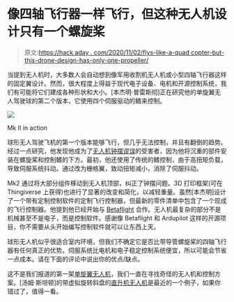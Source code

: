 # 像四轴飞行器一样飞行，但这种无人机设计只有一个螺旋桨

> 原文:[https://hack aday . com/2020/11/02/flys-like-a-quad copter-but-this-drone-design-has-only-one-propeller/](https://hackaday.com/2020/11/02/flies-like-a-quadcopter-but-this-drone-design-has-only-one-propeller/)

当提到无人机时，大多数人会自动想到像军用收割机无人机或小型四轴飞行器这样的固定翼设计。然而，很大程度上得益于现代电子设备、电机和开源控制系统，我们有可能将它们建成各种形状和大小。[本杰明·普雷斯彻]正在研究他的单旋翼无人驾驶球的第二个版本，它使用四个伺服驱动的鳍来控制。

![](../Images/6e864b0915887cc0a7e1b67ec64d8da0.png)

Mk II in action

球形无人驾驶飞机的第一个版本能够飞行，但几乎无法控制，并且有翻倒的趋势。经过一点研究，他发现他成为了[无人机钟摆谬误](https://www.youtube.com/watch?v=OYHCP3-mpxk)的受害者，因为他将沉重的部件安装在螺旋桨和控制鳍的下方。最初，他还使用了传统的鳍控制，由于高扭矩负载，导致伺服系统抖动。通过改为栅格翼，致动扭矩减小，消除了伺服抖动。

Mk2 通过将大部分组件移动到无人机顶部，纠正了钟摆问题。3D 打印框架(可在 Thingiverse 上获得)也进行了显著的改变和简化，以减轻重量。虽然[本杰明]设计了一个带有定制控制软件的定制飞行控制器，但最新的零件清单中包含了一个现成的飞行控制器。他提到他已经开始与 [Betaflight](https://betaflight.com/) 合作。无人机最复杂的部分不是机械甚至不是电子，而是控制软件。感谢像 Betaflight 和 Ardupilot 这样的开源项目，你不需要从头开始编写控制软件就可以让东西上天。

球形无人机似乎很适合室内环境，但我们不确定它是否比带导管螺旋桨的四轴飞行器有任何真正的优势。伺服系统比电机和电子稳定控制系统便宜，所以可能会节省一点成本。请在下面的评论中说出你的优点/缺点。

这不是我们报道的第一架[单旋翼无人机](https://hackaday.com/2018/08/31/single-rotor-drone-a-thrust-vectoring-monocopter/)，我们一直在寻找奇怪的无人机和控制方案。[汤姆·斯坦顿]的带虚拟旋转斜盘的[直升机无人机](https://hackaday.com/2020/06/25/building-and-flying-a-helicopter-with-a-virtual-swashplate/)是最近的一个例子，如果你错过了，值得一看。